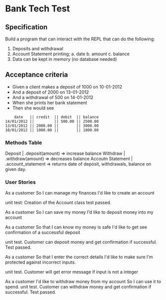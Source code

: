 # Bank Tech Test

## Specification

Build a program that can interact with the REPL that can do the following:

1. Deposits and withdrawal
2. Account Statement printing;
  a. date 
  b. amount 
  c. balance 
3. Data can be kept in memory (no database needed)

## Acceptance criteria 

- Given a client makes a deposit of 1000 on 10-01-2012
- And a deposit of 2000 on 13-01-2012
- And a withdrawal of 500 on 14-01-2012
- When she prints her bank statement
- Then she would see

```
    date   || credit  || debit  || balance
14/01/2012 ||         || 500.00 || 2500.00
13/01/2012 || 2000.00 ||        || 3000.00
10/01/2012 || 1000.00 ||        || 1000.00
```

### Methods Table 

Deposit           | .deposit(amount) => increase balance
Withdraw          | .withdraw(amount) => decreases balance 
Accoutn Statement | .account_statement => returns date of deposit, withdrawals, balance on given day.

### User Stories

As a customer
So I can manage my finances
I'd like to create an account 

  unit test: Creation of the Account class
  test passed. 

As a customer 
So I can save my money
I'd like to deposit money into my account

As a customer 
So that I can know my money is safe
I'd like to get see confirmation of a successful deposit

  unit test. Customer can deposit money and get confirmation if successful.
  Test passed.

As a customer 
So that I enter the correct details 
I'd like to make sure I'm protected against incorrect inputs. 

  unit test. Customer will get error message if input is not a integer
  


  <!-- unit test. Customer tries to deposit invalid argument and gets and error.  -->
  



As a customer 
I'd like to withdraw money from my account
So I can use it to spend.
  unit test. Customer can withdraw money and get confirmation if successful.
  Test passed.
 
